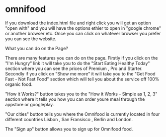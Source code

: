 # omnifood
If you download the index.html file and right click you will get an option "open with" and you will have the options ethier to open in "google chrome" or another browser etc. Once you can click on whatever browser you prefer you can see the website.

What you can do on the Page?

There are many features you can do on the page. Firstly if you click on the "I'm Hungry" link it will take you to do the "Start Eating Healthy Today" section where you can see the prices of Premium , Pro and Starter. Secondly if you click on "Show me more" it will take you to the "Get Food Fast - Not Fast Food" section which will tell you about the service off 100% organic food.

"How it Works?" button takes you to the "How it Works - Simple as 1, 2, 3" section where it tells you how you can order youre meal through the appstore or googleplay.

"Our cities" button tells you where the Omnifood is currently located in four different countries Lisbon , San Fransisco , Berlin and London.

The "Sign up" button allows you to sign up for Omnifood food.
